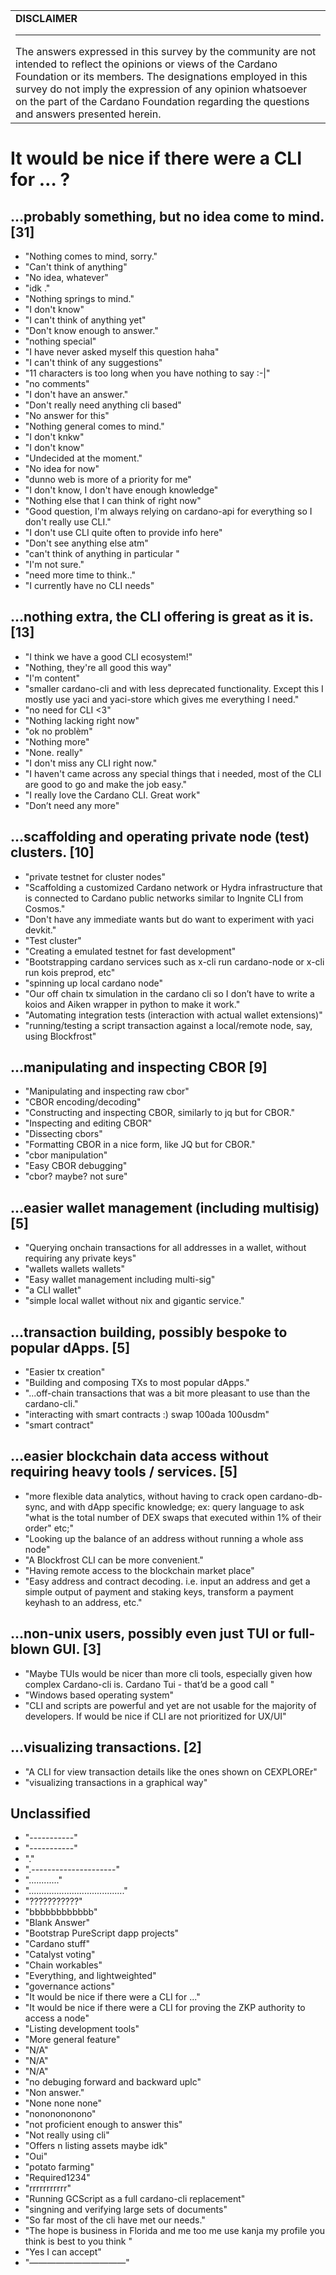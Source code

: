 <table> <tr> <td>
<strong>DISCLAIMER</strong>
<hr/>
The answers expressed in this survey by the community are not intended to reflect the opinions or views of the Cardano Foundation or its members. The designations employed in this survey do not imply the expression of any opinion whatsoever on the part of the Cardano Foundation regarding the questions and answers presented herein.
</td></tr></table>

# It would be nice if there were a CLI for … ?

## ...probably something, but no idea come to mind. [31]

- "Nothing comes to mind, sorry."
- "Can't think of anything"
- "No idea, whatever"
- "idk                      ."
- "Nothing springs to mind."
- "I don't know"
- "I can't think of anything yet"
- "Don't know enough to answer."
- "nothing special"
- "I have never asked myself this question haha"
- "I can't think of any suggestions"
- "11 characters is too long when you have nothing to say :-|"
- "no comments"
- "I don't have an answer."
- "Don't really need anything cli based"
- "No answer for this"
- "Nothing general comes to mind."
- "I don't knkw"
- "I don't know"
- "Undecided at the moment."
- "No idea for now"
- "dunno web is more of a priority for me"
- "I don't know, I don't have enough knowledge"
- "Nothing else that I can think of right now"
- "Good question, I'm always relying on cardano-api for everything so I don't really use CLI."
- "I don't use CLI quite often to provide info here"
- "Don't see anything else atm"
- "can't think of anything in particular "
- "I'm not sure."
- "need more time to think.."
- "I currently have no CLI needs"

## ...nothing extra, the CLI offering is great as it is. [13]

- "I think we have a good CLI ecosystem!"
- "Nothing, they're all good this way"
- "I'm content"
- "smaller cardano-cli and with less deprecated functionality. Except this I mostly use yaci and yaci-store which gives me everything I need."
- "no need for CLI <3"
- "Nothing lacking right now"
- "ok no problèm"
- "Nothing more"
- "None. really"
- "I don't miss any CLI right now."
- "I haven't came across any special things that i needed, most of the CLI are good to go and make the job easy."
- "I really love the Cardano CLI. Great work"
- "Don’t need any more"

## ...scaffolding and operating private node (test) clusters. [10]

- "private testnet for cluster nodes"
- "Scaffolding a customized Cardano network or Hydra infrastructure that is connected to Cardano public networks similar to Ingnite CLI from Cosmos."
- "Don't have any immediate wants but do want to experiment with yaci devkit."
- "Test cluster"
- "Creating a emulated testnet for fast development"
- "Bootstrapping cardano services such as x-cli run cardano-node or x-cli run kois preprod, etc"
- "spinning up local cardano node"
- "Our off chain tx simulation in the cardano cli so I don’t have to write a koios and Aiken wrapper in python to make it work."
- "Automating integration tests (interaction with actual wallet extensions)"
- "running/testing a script transaction against a local/remote node, say, using Blockfrost"

## ...manipulating and inspecting CBOR [9]

- "Manipulating and inspecting raw cbor"
- "CBOR encoding/decoding"
- "Constructing and inspecting CBOR, similarly to jq but for CBOR."
- "Inspecting and editing CBOR"
- "Dissecting cbors"
- "Formatting CBOR in a nice form, like JQ but for CBOR."
- "cbor manipulation"
- "Easy CBOR debugging"
- "cbor? maybe? not sure"

## ...easier wallet management (including multisig) [5]

- "Querying onchain transactions for all addresses in a wallet, without requiring any private keys"
- "wallets wallets wallets"
- "Easy wallet management including multi-sig"
- "a CLI wallet"
- "simple local wallet without nix and gigantic service."

## ...transaction building, possibly bespoke to popular dApps. [5]

- "Easier tx creation"
- "Building and composing TXs to most popular dApps."
- "...off-chain transactions that was a bit more pleasant to use than the cardano-cli."
- "interacting with smart contracts :)  swap 100ada 100usdm"
- "smart contract"

## ...easier blockchain data access without requiring heavy tools / services. [5]

- "more flexible data analytics, without having to crack open cardano-db-sync, and with dApp specific knowledge; ex: query language to ask \"what is the total number of DEX swaps that executed within 1% of their order\" etc;"
- "Looking up the balance of an address without running a whole ass node"
- "A Blockfrost CLI can be more convenient."
- "Having remote access to the blockchain market place"
- "Easy address and contract decoding. i.e. input an address and get a simple output of payment and staking keys, transform a payment keyhash to an address, etc."

## ...non-unix users, possibly even just TUI or full-blown GUI. [3]

- "Maybe TUIs would be nicer than more cli tools, especially given how complex Cardano-cli is. Cardano Tui - that’d be a good call "
- "Windows based operating system"
- "CLI and scripts are powerful and yet are not usable for the majority of developers. If would be nice if CLI are not prioritized for UX/UI"

## ...visualizing transactions. [2]

- "A CLI for view transaction details like the ones shown on CEXPLOREr"
- "visualizing transactions in a graphical way"

## Unclassified

- "-----------"
- "-----------"
- "."
- ".---------------------"
- "............"
- "......................................"
- "???????????"
- "bbbbbbbbbbbb"
- "Blank Answer"
- "Bootstrap PureScript dapp projects"
- "Cardano stuff"
- "Catalyst voting"
- "Chain workables"
- "Everything, and lightweighted"
- "governance actions"
- "It would be nice if there were a CLI for ..."
- "It would be nice if there were a CLI for proving the ZKP authority to access a node"
- "Listing development tools"
- "More general feature"
- "N/A"
- "N/A"
- "N/A"
- "no debuging forward and backward uplc"
- "Non answer."
- "None none none"
- "nononononono"
- "not proficient enough to answer this"
- "Not really using cli"
- "Offers n listing assets maybe idk"
- "Oui"
- "potato farming"
- "Required1234"
- "rrrrrrrrrrr"
- "Running GCScript as a full cardano-cli replacement"
- "singning and verifying large sets of documents"
- "So far most of the cli have met our needs."
- "The hope is business in Florida and me too me use kanja my profile you think is best to you think "
- "Yes I can accept"
- "———————————"
